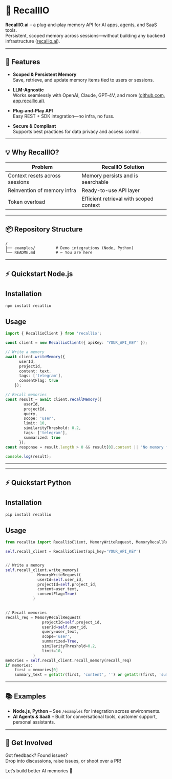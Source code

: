 
# 🧠 RecallIO

**RecallIO.ai** – a plug‑and‑play memory API for AI apps, agents, and SaaS tools.  
Persistent, scoped memory across sessions—without building any backend infrastructure ([recallio.ai](https://www.recallio.ai/?utm_source=github.com)).

---

## 🚀 Features

- **Scoped & Persistent Memory**  
  Save, retrieve, and update memory items tied to users or sessions.

- **LLM-Agnostic**  
  Works seamlessly with OpenAI, Claude, GPT‑4V, and more ([github.com](https://github.com/embedchain/embedchain/activity?ref=main&utm_source=chatgpt.com), [app.recallio.ai](https://app.recallio.ai/?utm_source=github.com)).

- **Plug‑and‑Play API**  
  Easy REST + SDK integration—no infra, no fuss.

- **Secure & Compliant**  
  Supports best practices for data privacy and access control.

---

## 💡 Why RecallIO?

| Problem | RecallIO Solution |
|--------|-------------------|
| Context resets across sessions | Memory persists and is searchable |
| Reinvention of memory infra | Ready-to-use API layer |
| Token overload | Efficient retrieval with scoped context |

---

## 📦 Repository Structure

```
/
├── examples/         # Demo integrations (Node, Python)
└── README.md         # ← You are here
```

---

## ⚡ Quickstart Node.js

## Installation

```bash
npm install recallio
```

## Usage

```ts
import { RecallioClient } from 'recallio';

const client = new RecallioClient({ apiKey: 'YOUR_API_KEY' });

// Write a memory
await client.writeMemory({
      userId,
      projectId,
      content: text,
      tags: ['telegram'],
      consentFlag: true
    });

// Recall memories
const result = await client.recallMemory({
        userId,
        projectId,
        query,
        scope: 'user',
        limit: 10,
        similarityThreshold: 0.2,
        tags: ['telegram'],
        summarized: true
      });
const response = result.length > 0 && result[0].content || 'No memory found.';

console.log(result);
```

---

---

## ⚡ Quickstart Python

## Installation

```bash
pip install recallio
```

## Usage

```py
from recallio import RecallioClient, MemoryWriteRequest, MemoryRecallRequest, RecallioAPIError

self.recall_client = RecallioClient(api_key='YOUR_API_KEY')


// Write a memory
self.recall_client.write_memory(
              MemoryWriteRequest(
			  userId=self.user_id, 
			  projectId=self.project_id, 
			  content=user_text, 
			  consentFlag=True)
            )
			

// Recall memories
recall_req = MemoryRecallRequest(
                projectId=self.project_id,
                userId=self.user_id,
                query=user_text,
                scope='user',
                summarized=True,
                similarityThreshold=0.2,
                limit=10,
            )
memories = self.recall_client.recall_memory(recall_req)
if memories:
	first = memories[0]
	summary_text = getattr(first, 'content', '') or getattr(first, 'summary', '')
```

---

## 📚 Examples

- **Node.js**, **Python** – See `/examples` for integration across environments.  
- **AI Agents & SaaS** – Built for conversational tools, customer support, personal assistants.

---

## 🙌 Get Involved

Got feedback? Found issues?  
Drop into discussions, raise issues, or shoot over a PR!

Let’s build better AI memories 🔗  
